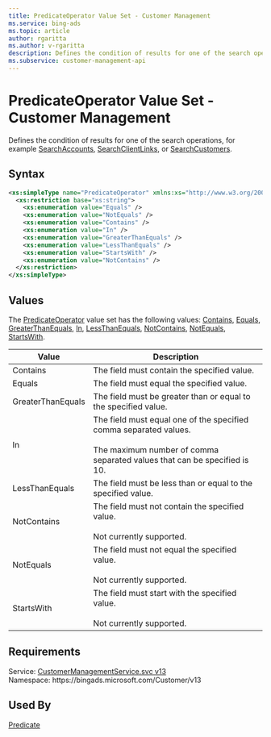 ```yaml
---
title: PredicateOperator Value Set - Customer Management
ms.service: bing-ads
ms.topic: article
author: rgaritta
ms.author: v-rgaritta
description: Defines the condition of results for one of the search operations, for example SearchAccounts, SearchClientLinks, or SearchCustomers.
ms.subservice: customer-management-api
---
```

# PredicateOperator Value Set - Customer Management
Defines the condition of results for one of the search operations, for example [SearchAccounts](searchaccounts.md), [SearchClientLinks](searchclientlinks.md), or [SearchCustomers](searchcustomers.md).

## Syntax
```xml
<xs:simpleType name="PredicateOperator" xmlns:xs="http://www.w3.org/2001/XMLSchema">
  <xs:restriction base="xs:string">
    <xs:enumeration value="Equals" />
    <xs:enumeration value="NotEquals" />
    <xs:enumeration value="Contains" />
    <xs:enumeration value="In" />
    <xs:enumeration value="GreaterThanEquals" />
    <xs:enumeration value="LessThanEquals" />
    <xs:enumeration value="StartsWith" />
    <xs:enumeration value="NotContains" />
  </xs:restriction>
</xs:simpleType>
```

## <a name="values"></a>Values

The [PredicateOperator](predicateoperator.md) value set has the following values: [Contains](#contains), [Equals](#equals), [GreaterThanEquals](#greaterthanequals), [In](#in), [LessThanEquals](#lessthanequals), [NotContains](#notcontains), [NotEquals](#notequals), [StartsWith](#startswith).

|Value|Description|
|-----------|---------------|
|<a name="contains"></a>Contains|The field must contain the specified value.|
|<a name="equals"></a>Equals|The field must equal the specified value.|
|<a name="greaterthanequals"></a>GreaterThanEquals|The field must be greater than or equal to the specified value.|
|<a name="in"></a>In|The field must equal one of the specified comma separated values.<br/><br/>The maximum number of comma separated values that can be specified is 10.|
|<a name="lessthanequals"></a>LessThanEquals|The field must be less than or equal to the specified value.|
|<a name="notcontains"></a>NotContains|The field must not contain the specified value.<br/><br/>Not currently supported.|
|<a name="notequals"></a>NotEquals|The field must not equal the specified value.<br/><br/>Not currently supported.|
|<a name="startswith"></a>StartsWith|The field must start with the specified value.<br/><br/>Not currently supported.|

## Requirements
Service: [CustomerManagementService.svc v13](https://clientcenter.api.bingads.microsoft.com/Api/CustomerManagement/v13/CustomerManagementService.svc)  
Namespace: https\://bingads.microsoft.com/Customer/v13  

## Used By
[Predicate](predicate.md)  
